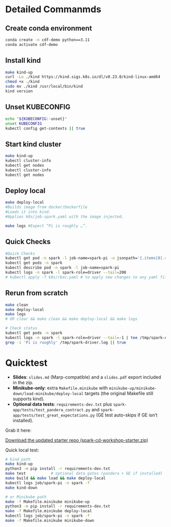 # Detailed Commanmds

## Create conda environment
```bash 
conda create -n cdf-demo python==3.11
conda activate cdf-demo
```

## Install kind
```bash
make kind-up
curl -Lo ./kind https://kind.sigs.k8s.io/dl/v0.23.0/kind-linux-amd64
chmod +x ./kind
sudo mv ./kind /usr/local/bin/kind
kind version
```

## Unset KUBECONFIG
```bash
echo "${KUBECONFIG:-unset}"
unset KUBECONFIG
kubectl config get-contexts || true
```

## Start kind cluster
```bash
make kind-up
kubectl cluster-info
kubectl get nodes
kubectl cluster-info
kubectl get nodes
```

## Deploy local
```bash
make deploy-local
#Builds image from docker/Dockerfile
#Loads it into kind.
#Applies k8s/job-spark.yaml with the image injected.

make logs #Expect “Pi is roughly …”.
```
## Quick Checks
```bash 
#Quick Checks
kubectl get pod -n spark -l job-name=spark-pi -o jsonpath='{.items[0].spec.serviceAccountName}'; echo
kubectl get pods -n spark
kubectl describe pod -n spark -l job-name=spark-pi
kubectl logs -n spark -l spark-role=driver --tail=200
# kubectl apply -f k8s/rbac.yaml # to apply new changes to any yaml files
```
## Rerun from scratch
```bash
make clean
make deploy-local
make logs
# OR clear && make clean && make deploy-local && make logs

# Check status
kubectl get pods -n spark
kubectl logs -n spark -l spark-role=driver --tail=-1 | tee /tmp/spark-driver.log
grep -i 'Pi is roughly' /tmp/spark-driver.log || true
```



# Quicktest

* **Slides**: `slides.md` (Marp-compatible) and a `slides.pdf` export included in the zip.
* **Minikube-only**: extra `Makefile.minikube` with `minikube-up/minikube-down/load-minikube/deploy-local` targets (the original Makefile still supports kind).
* **Optional data tests**: `requirements-dev.txt` plus `spark-app/tests/test_pandera_contract.py` and `spark-app/tests/test_great_expectations.py` (GE test auto-skips if GE isn’t installed).

Grab it here:

[Download the updated starter repo (spark-cd-workshop-starter.zip)](sandbox:/mnt/data/spark-cd-workshop-starter.zip)

Quick local test:

```bash
# kind path
make kind-up
python3 -m pip install -r requirements-dev.txt
make test           # optional data gates (pandera + GE if installed)
make build && make load && make deploy-local
kubectl logs job/spark-pi -n spark -f
make kind-down

# or Minikube path
make -f Makefile.minikube minikube-up
python3 -m pip install -r requirements-dev.txt
make -f Makefile.minikube deploy-local
kubectl logs job/spark-pi -n spark -f
make -f Makefile.minikube minikube-down
```